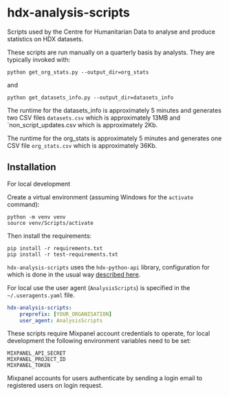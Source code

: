 # hdx-analysis-scripts

Scripts used by the Centre for Humanitarian Data to analyse and produce statistics on HDX datasets.

These scripts are run manually on a quarterly basis by analysts. They are typically invoked with:

    python get_org_stats.py --output_dir=org_stats

and

    python get_datasets_info.py --output_dir=datasets_info

The runtime for the datasets_info is approximately 5 minutes and generates two CSV files `datasets.csv` which is approximately 13MB and `non_script_updates.csv which is approximately 2Kb.

The runtime for the org_stats is approximately 5 minutes and generates one CSV file `org_stats.csv` which is approximately 36Kb.



## Installation

For local development

Create a virtual environment (assuming Windows for the `activate` command):

```shell
python -m venv venv
source venv/Scripts/activate
```

Then install the requirements:

```shell
pip install -r requirements.txt
pip install -r test-requirements.txt
```

`hdx-analysis-scripts` uses the `hdx-python-api` library, configuration for which is done in the usual way [described here](https://hdx-python-api.readthedocs.io/en/latest/). 

For local use the user agent (`AnalysisScripts`) is specified in the `~/.useragents.yaml` file.
```yaml
hdx-analysis-scripts:
    preprefix: [YOUR_ORGANISATION]
    user_agent: AnalysisScripts
```

These scripts require Mixpanel account credentials to operate, for local development the following environment variables need to be set:

```
MIXPANEL_API_SECRET
MIXPANEL_PROJECT_ID
MIXPANEL_TOKEN
```

Mixpanel accounts for users authenticate by sending a login email to registered users on login request.


